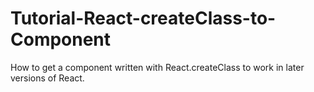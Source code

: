 # Tutorial-React-createClass-to-Component
How to get a component written with React.createClass to work in later versions of React.
